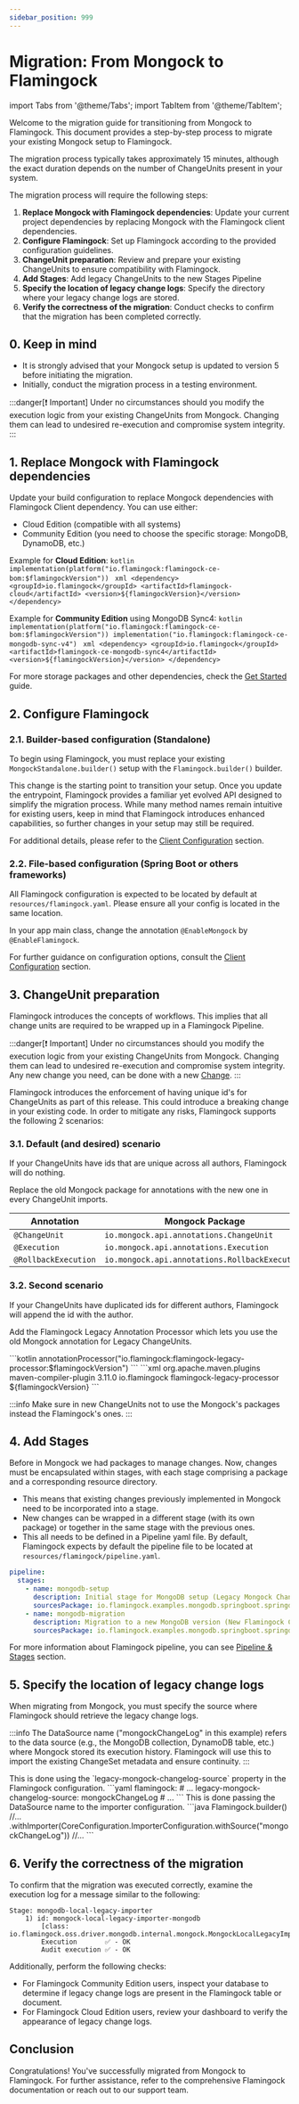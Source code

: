 ```yaml
---
sidebar_position: 999
---
```

# Migration: From Mongock to Flamingock

import Tabs from '@theme/Tabs';
import TabItem from '@theme/TabItem';

Welcome to the migration guide for transitioning from Mongock to Flamingock. This document provides a step-by-step process to migrate your existing Mongock setup to Flamingock.

The migration process typically takes approximately 15 minutes, although the exact duration depends on the number of ChangeUnits present in your system.

The migration process will require the following steps:

1. **Replace Mongock with Flamingock dependencies**: Update your current project dependencies by replacing Mongock with the Flamingock client dependencies.
2. **Configure Flamingock**: Set up Flamingock according to the provided configuration guidelines.
3. **ChangeUnit preparation**: Review and prepare your existing ChangeUnits to ensure compatibility with Flamingock.
4. **Add Stages**: Add legacy ChangeUnits to the new Stages Pipeline
5. **Specify the location of legacy change logs**: Specify the directory where your legacy change logs are stored.
6. **Verify the correctness of the migration**: Conduct checks to confirm that the migration has been completed correctly.

## 0. Keep in mind

- It is strongly advised that your Mongock setup is updated to version 5 before initiating the migration.
- Initially, conduct the migration process in a testing environment.

:::danger[❗ Important]
Under no circumstances should you modify the execution logic from your existing ChangeUnits from Mongock. Changing them can lead to undesired re-execution and compromise system integrity.
:::

## 1. Replace Mongock with Flamingock dependencies

Update your build configuration to replace Mongock dependencies with Flamingock Client dependency. You can use either:

- Cloud Edition (compatible with all systems)
- Community Edition (you need to choose the specific storage: MongoDB, DynamoDB, etc.)

Example for **Cloud Edition**:
<Tabs groupId="gradle_maven">
    <TabItem value="gradle" label="Gradle" default>
        ```kotlin
        implementation(platform("io.flamingock:flamingock-ce-bom:$flamingockVersion"))
        ```
    </TabItem>
    <TabItem value="maven" label="Maven">
        ```xml
        <dependency>
            <groupId>io.flamingock</groupId>
            <artifactId>flamingock-cloud</artifactId>
            <version>${flamingockVersion}</version>
        </dependency>
        ```
    </TabItem>
</Tabs>

Example for **Community Edition** using MongoDB Sync4:
<Tabs groupId="gradle_maven">
    <TabItem value="gradle" label="Gradle" default>
        ```kotlin
        implementation(platform("io.flamingock:flamingock-ce-bom:$flamingockVersion"))
        implementation("io.flamingock:flamingock-ce-mongodb-sync-v4")
        ```
    </TabItem>
    <TabItem value="maven" label="Maven">
        ```xml
        <dependency>
            <groupId>io.flamingock</groupId>
            <artifactId>flamingock-ce-mongodb-sync4</artifactId>
            <version>${flamingockVersion}</version>
        </dependency>
        ```
    </TabItem>
</Tabs>

For more storage packages and other dependencies, check the [Get Started](get-started#1-add-flamingock-client-dependency) guide.

## 2. Configure Flamingock

### 2.1. Builder-based configuration (Standalone)

To begin using Flamingock, you must replace your existing `MongockStandalone.builder()` setup with the `Flamingock.builder()` builder.

This change is the starting point to transition your setup.
Once you update the entrypoint, Flamingock provides a familiar yet evolved API designed to simplify the migration process. While many method names remain intuitive for existing users, keep in mind that Flamingock introduces enhanced capabilities, so further changes in your setup may still be required.

For additional details, please refer to the [Client Configuration](client-configuration/Overview) section.

### 2.2. File-based configuration (Spring Boot or others frameworks)

All Flamingock configuration is expected to be located by default at `resources/flamingock.yaml`. Please ensure all your config is located in the same location.

In your app main class, change the annotation `@EnableMongock` by `@EnableFlamingock`.

For further guidance on configuration options, consult the [Client Configuration](client-configuration/Overview) section.

## 3. ChangeUnit preparation

Flamingock introduces the concepts of workflows. This implies that all change units are required to be wrapped up in a Flamingock Pipeline.

:::danger[❗ Important]
Under no circumstances should you modify the execution logic from your existing ChangeUnits from Mongock. Changing them can lead to undesired re-execution and compromise system integrity. Any new change you need, can be done with a new [Change](get-started#3-define-a-change).
:::

Flamingock introduces the enforcement of having unique id's for ChangeUnits as part of this release. This could introduce a breaking change in your existing code. In order to mitigate any risks, Flamingock supports the following 2 scenarios:

### 3.1. Default (and desired) scenario

If your ChangeUnits have ids that are unique across all authors, Flamingock will do nothing.

Replace the old Mongock package for annotations with the new one in every ChangeUnit imports.

| Annotation           | Mongock Package                                | Flamingock Package                                     |
|----------------------|------------------------------------------------|--------------------------------------------------------|
| `@ChangeUnit`        | `io.mongock.api.annotations.ChangeUnit`        | `io.flamingock.core.api.annotations.ChangeUnit`        |
| `@Execution`         | `io.mongock.api.annotations.Execution`         | `io.flamingock.core.api.annotations.Execution`         |
| `@RollbackExecution` | `io.mongock.api.annotations.RollbackExecution` | `io.flamingock.core.api.annotations.RollbackExecution` |

### 3.2. Second scenario

If your ChangeUnits have duplicated ids for different authors, Flamingock will append the id with the author.

Add the Flamingock Legacy Annotation Processor which lets you use the old Mongock annotation for Legacy ChangeUnits.

<Tabs groupId="gradle_maven">
    <TabItem value="gradle" label="Gradle" default>
        ```kotlin
        annotationProcessor("io.flamingock:flamingock-legacy-processor:$flamingockVersion")
        ```
    </TabItem>
    <TabItem value="maven" label="Maven">
        ```xml
        <build>
        <plugins>
            <plugin>
            <groupId>org.apache.maven.plugins</groupId>
            <artifactId>maven-compiler-plugin</artifactId>
            <version>3.11.0</version>
            <configuration>
                <annotationProcessorPaths>
                <path>
                    <groupId>io.flamingock</groupId>
                    <artifactId>flamingock-legacy-processor</artifactId>
                    <version>${flamingockVersion}</version>
                </path>
                </annotationProcessorPaths>
            </configuration>
            </plugin>
        </plugins>
        </build>
        ```
    </TabItem>
</Tabs>

:::info
Make sure in new ChangeUnits not to use the Mongock's packages instead the Flamingock's ones.
:::

## 4. Add Stages

Before in Mongock we had packages to manage changes. Now, changes must be encapsulated within stages, with each stage comprising a package and a corresponding resource directory.

- This means that existing changes previously implemented in Mongock need to be incorporated into a stage.
- New changes can be wrapped in a different stage (with its own package) or together in the same stage with the previous ones.
- This all needs to be defined in a Pipeline yaml file. By default, Flamingock expects by default the pipeline file to be located at `resources/flamingock/pipeline.yaml`.

```yaml
pipeline:
  stages:
    - name: mongodb-setup
      description: Initial stage for MongoDB setup (Legacy Mongock ChangeUnits example)
      sourcesPackage: io.flamingock.examples.mongodb.springboot.springdata.mongodbSetup
    - name: mongodb-migration
      description: Migration to a new MongoDB version (New Flamingock ChangeUnits example)
      sourcesPackage: io.flamingock.examples.mongodb.springboot.springdata.mongodbMigration
```

For more information about Flamingock pipeline, you can see [Pipeline & Stages](client-configuration/pipeline-and-stages) section.

## 5. Specify the location of legacy change logs

When migrating from Mongock, you must specify the source where Flamingock should retrieve the legacy change logs.

:::info
The DataSource name ("mongockChangeLog" in this example) refers to the data source (e.g., the MongoDB collection, DynamoDB table, etc.) where Mongock stored its execution history. Flamingock will use this to import the existing ChangeSet metadata and ensure continuity.
:::

<Tabs groupId="config">
    <TabItem value="file" label="YAML" default>
        This is done using the `legacy-mongock-changelog-source` property in the Flamingock configuration.
        ```yaml
        flamingock:
            # ...
            legacy-mongock-changelog-source: mongockChangeLog
            # ...
        ```
    </TabItem>
    <TabItem value="builder" label="Builder">
        This is done passing the DataSource name to the importer configuration.
        ```java
        Flamingock.builder()
                //...
                .withImporter(CoreConfiguration.ImporterConfiguration.withSource("mongockChangeLog"))
                //...
        ```
    </TabItem>
</Tabs>

## 6. Verify the correctness of the migration

To confirm that the migration was executed correctly, examine the execution log for a message similar to the following:

```text
Stage: mongodb-local-legacy-importer
    1) id: mongock-local-legacy-importer-mongodb 
        [class: io.flamingock.oss.driver.mongodb.internal.mongock.MongockLocalLegacyImporterChangeUnit]
        Execution       ✅ - OK
        Audit execution ✅ - OK
```

Additionally, perform the following checks:

- For Flamingock Community Edition users, inspect your database to determine if legacy change logs are present in the Flamingock table or document.
- For Flamingock Cloud Edition users, review your dashboard to verify the appearance of legacy change logs.

## Conclusion

Congratulations! You've successfully migrated from Mongock to Flamingock. For further assistance, refer to the comprehensive Flamingock documentation or reach out to our support team.
